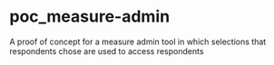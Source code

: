 poc_measure-admin
=================

A proof of concept for a measure admin tool in which selections that respondents chose are used to access respondents